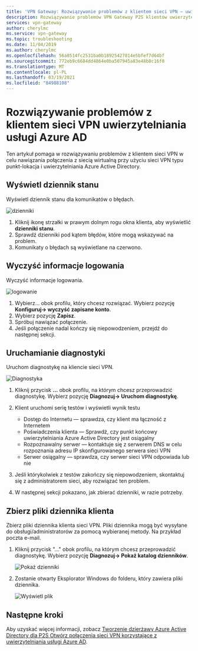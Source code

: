 ```yaml
---
title: 'VPN Gateway: Rozwiązywanie problemów z klientem sieci VPN — uwierzytelnianie w usłudze Azure AD'
description: Rozwiązywanie problemów VPN Gateway P2S klientów uwierzytelniania usługi Azure AD
services: vpn-gateway
author: cherylmc
ms.service: vpn-gateway
ms.topic: troubleshooting
ms.date: 11/04/2019
ms.author: cherylmc
ms.openlocfilehash: 56a8514fc2531ba0b18925427814e5bfef7d64bf
ms.sourcegitcommit: 772eb9c6684dd4864e0ba507945a83e48b8c16f0
ms.translationtype: MT
ms.contentlocale: pl-PL
ms.lasthandoff: 03/19/2021
ms.locfileid: "84988108"
---
```

# <a name="troubleshoot-an-azure-ad-authentication-vpn-client"></a>Rozwiązywanie problemów z klientem sieci VPN uwierzytelniania usługi Azure AD

Ten artykuł pomaga w rozwiązywaniu problemów z klientem sieci VPN w celu nawiązania połączenia z siecią wirtualną przy użyciu sieci VPN typu punkt-lokacja i uwierzytelniania Azure Active Directory.

## <a name="view-status-log"></a><a name="status"></a>Wyświetl dziennik stanu

Wyświetl dziennik stanu dla komunikatów o błędach.

![dzienniki](./media/troubleshoot-ad-vpn-client/1.png)

1. Kliknij ikonę strzałki w prawym dolnym rogu okna klienta, aby wyświetlić **dzienniki stanu**.
2. Sprawdź dzienniki pod kątem błędów, które mogą wskazywać na problem.
3. Komunikaty o błędach są wyświetlane na czerwono.

## <a name="clear-sign-in-information"></a><a name="clear"></a>Wyczyść informacje logowania

Wyczyść informacje logowania.

![logowanie](./media/troubleshoot-ad-vpn-client/2.png)

1. Wybierz... obok profilu, który chcesz rozwiązać. Wybierz pozycję **Konfiguruj-> wyczyść zapisane konto**.
2. Wybierz pozycję **Zapisz**.
3. Spróbuj nawiązać połączenie.
4. Jeśli połączenie nadal kończy się niepowodzeniem, przejdź do następnej sekcji.

## <a name="run-diagnostics"></a><a name="diagnostics"></a>Uruchamianie diagnostyki

Uruchom diagnostykę na kliencie sieci VPN.

![Diagnostyka](./media/troubleshoot-ad-vpn-client/3.png)

1. Kliknij przycisk **...** obok profilu, na którym chcesz przeprowadzić diagnostykę. Wybierz pozycję **Diagnozuj-> Uruchom diagnostykę**.
2. Klient uruchomi serię testów i wyświetli wynik testu

   * Dostęp do Internetu — sprawdza, czy klient ma łączność z Internetem
   * Poświadczenia klienta — Sprawdź, czy punkt końcowy uwierzytelniania Azure Active Directory jest osiągalny
   * Rozpoznawalny serwer — kontaktuje się z serwerem DNS w celu rozpoznania adresu IP skonfigurowanego serwera sieci VPN
   * Serwer osiągalny — sprawdza, czy serwer sieci VPN odpowiada lub nie
3. Jeśli którykolwiek z testów zakończy się niepowodzeniem, skontaktuj się z administratorem sieci, aby rozwiązać ten problem.
4. W następnej sekcji pokazano, jak zbierać dzienniki, w razie potrzeby.

## <a name="collect-client-log-files"></a><a name="logfiles"></a>Zbierz pliki dziennika klienta

Zbierz pliki dziennika klienta sieci VPN. Pliki dziennika mogą być wysyłane do obsługi/administratorów za pomocą wybieranej metody. Na przykład poczta e-mail.

1. Kliknij przycisk "..." obok profilu, na którym chcesz przeprowadzić diagnostykę. Wybierz pozycję **Diagnozuj-> Pokaż katalog dzienników**.

   ![Pokaż dzienniki](./media/troubleshoot-ad-vpn-client/4.png)
2. Zostanie otwarty Eksplorator Windows do folderu, który zawiera pliki dziennika.

   ![Wyświetl plik](./media/troubleshoot-ad-vpn-client/5.png)

## <a name="next-steps"></a>Następne kroki

Aby uzyskać więcej informacji, zobacz [Tworzenie dzierżawy Azure Active Directory dla P2S Otwórz połączenia sieci VPN korzystające z uwierzytelniania usługi Azure AD](openvpn-azure-ad-tenant.md).